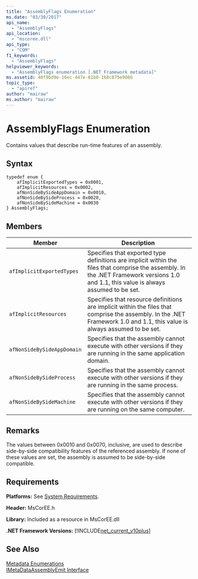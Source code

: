 ```yaml
---
title: "AssemblyFlags Enumeration"
ms.date: "03/30/2017"
api_name: 
  - "AssemblyFlags"
api_location: 
  - "mscoree.dll"
api_type: 
  - "COM"
f1_keywords: 
  - "AssemblyFlags"
helpviewer_keywords: 
  - "AssemblyFlags enumeration [.NET Framework metadata]"
ms.assetid: 40f9bd9e-16ec-447e-81b0-168c875e9866
topic_type: 
  - "apiref"
author: "mairaw"
ms.author: "mairaw"
---
```

# AssemblyFlags Enumeration
Contains values that describe run-time features of an assembly.  

## Syntax  

```  
typedef enum {  
    afImplicitExportedTypes = 0x0001,  
    afImplicitResources = 0x0002,  
    afNonSideBySideAppDomain = 0x0010,  
    afNonSideBySideProcess = 0x0020,  
    afNonSideBySideMachine = 0x0030  
} AssemblyFlags;  
```  

## Members  


|Member|Description|  
|------------|-----------------|  
|`afImplicitExportedTypes`|Specifies that exported type definitions are implicit within the files that comprise the assembly. In the .NET Framework versions 1.0 and 1.1, this value is always assumed to be set.|  
|`afImplicitResources`|Specifies that resource definitions are implicit within the files that comprise the assembly. In the .NET Framework 1.0 and 1.1, this value is always assumed to be set.|  
|`afNonSideBySideAppDomain`|Specifies that the assembly cannot execute with other versions if they are running in the same application domain.|  
|`afNonSideBySideProcess`|Specifies that the assembly cannot execute with other versions if they are running in the same process.|  
|`afNonSideBySideMachine`|Specifies that the assembly cannot execute with other versions if they are running on the same computer.|  

## Remarks  
 The values between 0x0010 and 0x0070, inclusive, are used to describe side-by-side compatibility features of the referenced assembly. If none of these values are set, the assembly is assumed to be side-by-side compatible.  

## Requirements  
 **Platforms:** See [System Requirements](../../../../docs/framework/get-started/system-requirements.md).  

 **Header:** MsCorEE.h  

 **Library:** Included as a resource in MsCorEE.dll  

 **.NET Framework Versions:** [!INCLUDE[net_current_v10plus](../../../../includes/net-current-v10plus-md.md)]  

## See Also  
 [Metadata Enumerations](../../../../docs/framework/unmanaged-api/metadata/metadata-enumerations.md)  
 [IMetaDataAssemblyEmit Interface](../../../../docs/framework/unmanaged-api/metadata/imetadataassemblyemit-interface.md)
